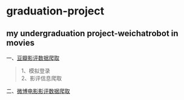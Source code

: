 # graduation-project
my undergraduation project-weichatrobot in movies
------------------------------------------------

一、[豆瓣影评数据爬取](https://github.com/jingyihiter/graduation-project/blob/master/GetData/douban.py)
>1、模拟登录<br>
>2、影评信息爬取<br>


二、[微博电影影评数据爬取](https://github.com/jingyihiter/graduation-project/blob/master/GetData/weibo.py)
